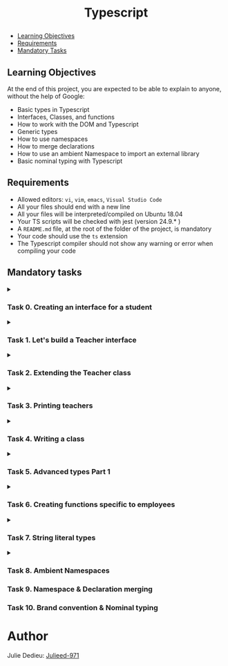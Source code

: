 # <p align="center">Typescript</p>

- [Learning Objectives](#Learning_Objectives)
- [Requirements](#requirements)
- [Mandatory Tasks](#Mandatory_Tasks)


## Learning Objectives

At the end of this project, you are expected to be able to explain to anyone, without the help of Google:


- Basic types in Typescript
- Interfaces, Classes, and functions
- How to work with the DOM and Typescript
- Generic types
- How to use namespaces
- How to merge declarations
- How to use an ambient Namespace to import an external library
- Basic nominal typing with Typescript

## Requirements

- Allowed editors: `vi`, `vim`, `emacs`, `Visual Studio Code`
- All your files should end with a new line
- All your files will be interpreted/compiled on Ubuntu 18.04
- Your TS scripts will be checked with jest (version 24.9.* )
- A `README.md` file, at the root of the folder of the project, is mandatory
- Your code should use the `ts` extension
- The Typescript compiler should not show any warning or error when compiling your code

## Mandatory tasks

<details close><summary>

### Task 0. Creating an interface for a student
</summary>


<img src="./taskScreenShots/00.png">
</details>

<details close><summary>

### Task 1. Let's build a Teacher interface
</summary>

<img src="./taskScreenShots/01.png">
</details>

<details close><summary>

### Task 2. Extending the Teacher class

</summary>

<img src="./taskScreenShots/02.png">
</details>

<details close><summary>

### Task 3. Printing teachers

</summary>

<img src="./taskScreenShots/03.png">
</details>

<details close><summary>

### Task 4. Writing a class

</summary>

<img src="./taskScreenShots/04.png">
</details>

<details close><summary>

### Task 5. Advanced types Part 1

</summary>

<img src="./taskScreenShots/05.png">
</details>

<details close><summary>

### Task 6. Creating functions specific to employees

</summary>

<img src="./taskScreenShots/06.png">
</details>

<details close><summary>

### Task 7. String literal types

</summary>

<img src="./taskScreenShots/07.png">
</details>

<details close><summary>

### Task 8. Ambient Namespaces
### Task 9. Namespace & Declaration merging
### Task 10. Brand convention & Nominal typing

# Author

Julie Dedieu: [Julieed-971](https://github.com/Julieed-971/)